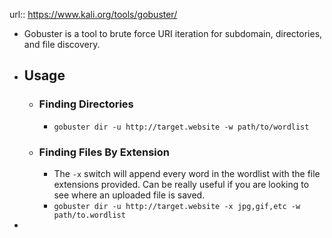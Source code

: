 url:: https://www.kali.org/tools/gobuster/

- Gobuster is a tool to brute force URI iteration for subdomain, directories, and file discovery.
- ## Usage
	- ### Finding Directories
		- `gobuster dir -u http://target.website -w path/to/wordlist`
	- ### Finding Files By Extension
		- The `-x` switch will append every word in the wordlist with the file extensions provided. Can be really useful if you are looking to see where an uploaded file is saved.
		- `gobuster dir -u http://target.website -x jpg,gif,etc -w path/to.wordlist`
-